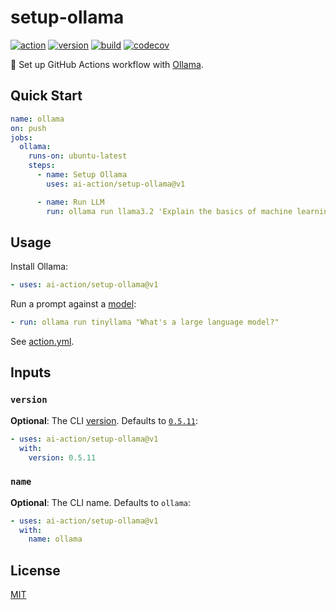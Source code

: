 # setup-ollama

[![action](https://badgen.net/badge/github/setup-ollama?icon&label)](https://github.com/marketplace/actions/setup-ollama)
[![version](https://badgen.net/github/release/ai-action/setup-ollama)](https://github.com/ai-action/setup-ollama/releases)
[![build](https://github.com/ai-action/setup-ollama/actions/workflows/build.yml/badge.svg)](https://github.com/ai-action/setup-ollama/actions/workflows/build.yml)
[![codecov](https://codecov.io/gh/ai-action/setup-ollama/graph/badge.svg?token=AB3XFS8HYL)](https://codecov.io/gh/ai-action/setup-ollama)

🦙 Set up GitHub Actions workflow with [Ollama](https://github.com/ollama/ollama).

## Quick Start

```yaml
name: ollama
on: push
jobs:
  ollama:
    runs-on: ubuntu-latest
    steps:
      - name: Setup Ollama
        uses: ai-action/setup-ollama@v1

      - name: Run LLM
        run: ollama run llama3.2 'Explain the basics of machine learning.'
```

## Usage

Install Ollama:

```yaml
- uses: ai-action/setup-ollama@v1
```

Run a prompt against a [model](https://ollama.com/library):

```yaml
- run: ollama run tinyllama "What's a large language model?"
```

See [action.yml](action.yml).

## Inputs

### `version`

**Optional**: The CLI [version](https://github.com/ollama/ollama/releases). Defaults to [`0.5.11`](https://github.com/ollama/ollama/releases/tag/v0.5.11):

```yaml
- uses: ai-action/setup-ollama@v1
  with:
    version: 0.5.11
```

### `name`

**Optional**: The CLI name. Defaults to `ollama`:

```yaml
- uses: ai-action/setup-ollama@v1
  with:
    name: ollama
```

## License

[MIT](LICENSE)
